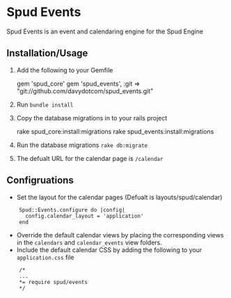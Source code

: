 Spud Events
===========

Spud Events is an event and calendaring engine for the Spud Engine

Installation/Usage
------------------

1. Add the following to your Gemfile

    gem 'spud_core'
    gem 'spud_events', :git => "git://github.com/davydotcom/spud_events.git"

2. Run ```bundle install```
3. Copy the database migrations in to your rails project

    rake spud_core:install:migrations
    rake spud_events:install:migrations

4. Run the database migrations ```rake db:migrate```
5. The defualt URL for the calendar page is ```/calendar```

Configruations
--------------

* Set the layout for the calendar pages (Defualt is layouts/spud/calendar)
```
    Spud::Events.configure do |config|
      config.calendar_layout = 'application'
    end
```
* Override the default calendar views by placing the corresponding views in the ```calendars``` and ```calendar_events``` view folders.
* Include the default calendar CSS by adding the following to your ```application.css``` file 
```
    /*
    ...
    *= require spud/events
    */
```